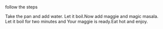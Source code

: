 follow the steps

Take the pan and add water. Let it boil.Now add maggie and magic masala. Let it boil for two minutes and Your maggie is ready.Eat hot and enjoy.